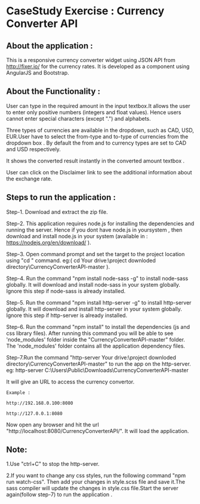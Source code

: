 # CaseStudy Exercise : Currency Converter API

## About the application : 

This is a responsive currency converter widget using JSON API from http://fixer.io/ for the currency rates.
It is developed as a component using AngularJS and Bootstrap.

## About the Functionality :

User can type in the required amount in the input textbox.It allows the user to enter only positive numbers (integers and float values). Hence users cannot enter special characters (except ".") and alphabets.

Three types of currencies are available in the dropdown, such as CAD, USD, EUR.User have to select the from-type and to-type of currencies from the dropdown box . By default the from and to currency types are set to CAD and USD respectively.

It shows the converted result instantly in the converted amount textbox .

User can click on the Disclaimer link to see the additional information about the exchange rate.

## Steps to run the application :

Step-1. Download and extract the zip file.

Step-2. This application requires node.js for installing the dependencies and running the server. Hence if you dont have node.js in yoursystem , then download and install node.js in your system (available in : https://nodejs.org/en/download/ ).

Step-3. Open command prompt and set the target to the project location using "cd <project location>" command. eg:( cd Your drive:\project downloded directory\CurrencyConverterAPI-master ). 

Step-4. Run the command "npm install node-sass -g" to install node-sass globally. It will download and install node-sass in your system globally. Ignore this step if node-sass is already installed.

Step-5. Run the command "npm install http-server -g" to install http-server globally. It will download and install http-server in your system globally. Ignore this step if http-server is already installed.

Step-6. Run the command "npm install" to install the dependencies (js and css library files). After running this command you will be able to see 'node_modules' folder inside the "CurrencyConverterAPI-master" folder. The 'node_modules' folder contains all the application dependency files.

Step-7.Run the command "http-server Your drive:\project downloded directory\CurrencyConverterAPI-master" to run the app on the http-server.
eg: http-server C:\Users\Public\Downloads\CurrencyConverterAPI-master
    
It will give an URL to access the currency convertor.

    Example :
    
    http://192.168.0.100:8080
    
    http://127.0.0.1:8080

Now open any browser and hit the url "http://localhost:8080/CurrencyConverterAPI/". It will load the application.

## Note:
1.Use "ctrl+C" to stop the http-server.

2.If you want to change any css styles, run the following command "npm run watch-css". Then add your changes in style.scss file and save it.The sass compiler will update the changes in style.css file.Start the server again(follow step-7) to run the application .
   

